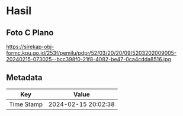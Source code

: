 # Hasil

## Foto C Plano

https://sirekap-obj-formc.kpu.go.id/253f/pemilu/pdpr/52/03/20/20/09/5203202009005-20240215-073025--bcc398f0-21f8-4082-be47-0ca4cdda8516.jpg


## Metadata

| Key        | Value               |
| ---------- | ------------------- |
| Time Stamp | 2024-02-15 20:02:38 |




